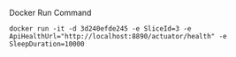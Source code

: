 ﻿Docker Run Command
```
docker run -it -d 3d240efde245 -e SliceId=3 -e ApiHealthUrl="http://localhost:8890/actuator/health" -e SleepDuration=10000
```